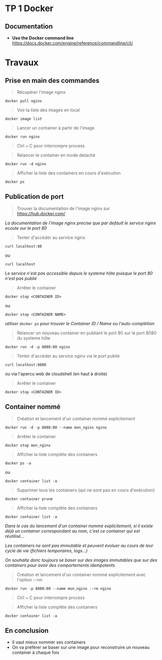 # TP 1 Docker

## Documentation 

- **Use the Docker command line** https://docs.docker.com/engine/reference/commandline/cli/


# Travaux

## Prise en main des commandes
> Récupérer l'image nginx
```
docker pull nginx
```

> Voir la liste des images en local
```
docker image list
```

> Lancer un container à partir de l'image
```
docker run nginx
```

> Ctrl + C pour interrompre process

> Relancer le container en mode detaché
```
docker run -d nginx
```

> Afficher la liste des containers en cours d'exécution
```
docker ps
```

## Publication de port
> Trouver la documentation de l'image nginx sur https://hub.docker.com/

*La documentation de l'image nginx precise que par default le service nginx ecoute sur le port 80*

> Tenter d'accèder au service nginx
```
curl localhost:80
```
ou
```
curl localhost
```

*Le service n'est pas accessible depuis le systeme hôte puisque le port 80 n'est pas publié*

> Arrêter le container
```
docker stop <CONTAINER ID>
```
ou 
```
docker stop <CONTAINER NAME>
```
*utiliser `docker ps` pour trouver le Container ID / Name ou l'auto-complétion*

> Relancer un nouveau container en publiant le port 80 sur le port 8080 du systeme hôte
```
docker run -d -p 8080:80 nginx
```

> Tenter d'accèder au service nginx via le port publié
```
curl localhost:8080
```
ou via l'apercu web de cloudshell (en haut à droite)

> Arrêter le container
```
docker stop <CONTAINER ID>
```

## Container nommé
> Création et lancement d'un container nommé explicitement
```
docker run -d -p 8080:80 --name mon_nginx nginx
```

> Arrêter le container
```
docker stop mon_nginx
```

> Afficher la liste complète des containers
```
docker ps -a
```
ou
```
docker container list -a
```

> Supprimer tous les containers (qui ne sont pas en cours d'exécution)
```
docker container prune
```

> Afficher la liste complète des containers
```
docker container list -a
```

*Dans le cas du lancement d'un container nommé explicitement, si il existe déjà un container correspondant au nom, c'est ce container qui est réutilisé...*

*Les containers ne sont pas immutable et peuvent évoluer au cours de leur cycle de vie (fichiers temporaires, logs...)*

*On souhaite donc toujours se baser sur des images immutables que sur des containers pour avoir des comportements idempotents*

> Création et lancement d'un container nommé explicitement avec l'option --rm
```
docker run -p 8080:80 --name mon_nginx --rm nginx
```
> Ctrl + C pour interrompre process

> Afficher la liste complète des containers
```
docker container list -a
```

## En conclusion
* Il vaut mieux nommer ses containers
* On va préférer se baser sur une image pour reconstruire un nouveau container à chaque fois

